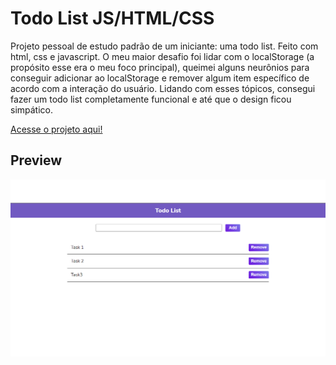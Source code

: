 # Todo List JS/HTML/CSS

Projeto pessoal de estudo padrão de um iniciante: uma todo list.
Feito com html, css e javascript. O meu maior desafio foi lidar com o localStorage (a propósito esse era o meu foco principal), queimei alguns neurônios para conseguir adicionar ao localStorage e remover algum item específico de acordo com a interação do usuário. Lidando com esses tópicos, consegui fazer um todo list completamente funcional e até que o design ficou simpático.

[Acesse o projeto aqui!](https://marcoskloss.github.io./projects/js_todolist/index.html)

## Preview

![](/img/preview-todo.png)
